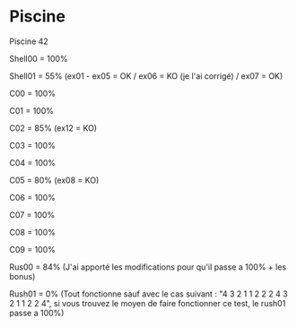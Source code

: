 # Piscine
Piscine 42

Shell00 = 100%

Shell01 = 55% (ex01 - ex05 = OK / ex06 = KO (je l'ai corrigé) / ex07 = OK)

C00 = 100%

C01 = 100%

C02 = 85% (ex12 = KO)

C03 = 100%

C04 = 100%

C05 = 80% (ex08 = KO)

C06 = 100%

C07 = 100%

C08 = 100%

C09 = 100%

Rus00 = 84% (J'ai apporté les modifications pour qu'il passe a 100% + les bonus)

Rush01 = 0% (Tout fonctionne sauf avec le cas suivant : "4 3 2 1 1 2 2 2 4 3 2 1 1 2 2 4", si vous trouvez le moyen de faire fonctionner ce test, le rush01 passe a 100%)
